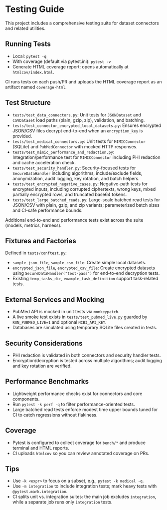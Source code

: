 # Testing Guide

This project includes a comprehensive testing suite for dataset connectors and related utilities.

## Running Tests

- Local: `pytest -q`
- With coverage (default via pytest.ini): `pytest -v`
- Generate HTML coverage report: opens automatically at `htmlcov/index.html`.

CI runs tests on each push/PR and uploads the HTML coverage report as an artifact named `coverage-html`.

## Test Structure

- `tests/test_data_connectors.py`: Unit tests for `JSONDataset` and `CSVDataset` load paths (plain, gzip, zip), validation, and batching.
- `tests/test_connector_encrypted_local_datasets.py`: Ensures encrypted JSON/CSV files decrypt end-to-end when an `encryption_key` is provided.
- `tests/test_medical_connectors.py`: Unit tests for `MIMICConnector` (SQLite) and `PubMedConnector` with mocked HTTP responses.
- `tests/test_mimic_performance_and_redaction.py`: Integration/performance test for `MIMICConnector` including PHI redaction and cache acceleration check.
- `tests/test_security_handler.py`: Security-focused tests for `SecureDataHandler` including algorithms, include/exclude fields, anonymization, audit logging, key rotation, and batch helpers.
- `tests/test_encrypted_negative_cases.py`: Negative-path tests for encrypted inputs, including corrupted ciphertexts, wrong keys, mixed partially encrypted rows, and truncated base64 tokens.
- `tests/test_large_batched_reads.py`: Large-scale batched read tests for JSON/CSV with plain, gzip, and zip variants; parameterized batch sizes and CI-safe performance bounds.

Additional end-to-end and performance tests exist across the suite (models, metrics, harness).

## Fixtures and Factories

Defined in `tests/conftest.py`:

- `sample_json_file`, `sample_csv_file`: Create simple local datasets.
- `encrypted_json_file`, `encrypted_csv_file`: Create encrypted datasets using `SecureDataHandler("test-pass")` for end-to-end decryption tests.
- Existing `temp_tasks_dir`, `example_task_definition` support task-related tests.

## External Services and Mocking

- PubMed API is mocked in unit tests via `monkeypatch`.
- A live smoke test exists in `tests/test_pubmed_live.py` guarded by `RUN_PUBMED_LIVE=1` and optional `NCBI_API_KEY`.
- Databases are simulated using temporary SQLite files created in tests.

## Security Considerations

- PHI redaction is validated in both connectors and security handler tests.
- Encryption/decryption is tested across multiple algorithms; audit logging and key rotation are verified.

## Performance Benchmarks

- Lightweight performance checks exist for connectors and core components.
- Run `pytest -k perf -q` to filter performance-oriented tests.
- Large batched read tests enforce modest time upper bounds tuned for CI to catch regressions without flakiness.

## Coverage

- Pytest is configured to collect coverage for `bench/*` and produce terminal and HTML reports.
- CI uploads `htmlcov` so you can review annotated coverage on PRs.

## Tips

- Use `-k <expr>` to focus on a subset, e.g., `pytest -k medical -q`.
- Use `-m integration` to include integration tests; mark heavy tests with `@pytest.mark.integration`.
- CI splits unit vs. integration suites: the main job excludes `integration`, while a separate job runs only `integration` tests.

